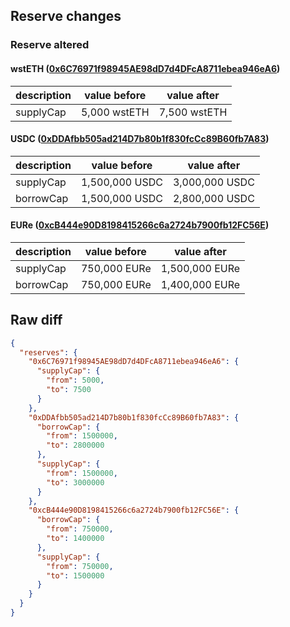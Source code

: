 ## Reserve changes

### Reserve altered

#### wstETH ([0x6C76971f98945AE98dD7d4DFcA8711ebea946eA6](https://blockscout.com/xdai/mainnet/address/0x6C76971f98945AE98dD7d4DFcA8711ebea946eA6))

| description | value before | value after |
| --- | --- | --- |
| supplyCap | 5,000 wstETH | 7,500 wstETH |


#### USDC ([0xDDAfbb505ad214D7b80b1f830fcCc89B60fb7A83](https://blockscout.com/xdai/mainnet/address/0xDDAfbb505ad214D7b80b1f830fcCc89B60fb7A83))

| description | value before | value after |
| --- | --- | --- |
| supplyCap | 1,500,000 USDC | 3,000,000 USDC |
| borrowCap | 1,500,000 USDC | 2,800,000 USDC |


#### EURe ([0xcB444e90D8198415266c6a2724b7900fb12FC56E](https://blockscout.com/xdai/mainnet/address/0xcB444e90D8198415266c6a2724b7900fb12FC56E))

| description | value before | value after |
| --- | --- | --- |
| supplyCap | 750,000 EURe | 1,500,000 EURe |
| borrowCap | 750,000 EURe | 1,400,000 EURe |


## Raw diff

```json
{
  "reserves": {
    "0x6C76971f98945AE98dD7d4DFcA8711ebea946eA6": {
      "supplyCap": {
        "from": 5000,
        "to": 7500
      }
    },
    "0xDDAfbb505ad214D7b80b1f830fcCc89B60fb7A83": {
      "borrowCap": {
        "from": 1500000,
        "to": 2800000
      },
      "supplyCap": {
        "from": 1500000,
        "to": 3000000
      }
    },
    "0xcB444e90D8198415266c6a2724b7900fb12FC56E": {
      "borrowCap": {
        "from": 750000,
        "to": 1400000
      },
      "supplyCap": {
        "from": 750000,
        "to": 1500000
      }
    }
  }
}
```